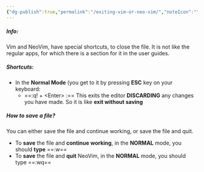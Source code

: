 ```yaml
---
{"dg-publish":true,"permalink":"/exiting-vim-or-neo-vim/","noteIcon":""}
---
```


##### Info:
Vim and NeoVim, have special shortcuts, to close the file. It is not like the regular apps, for which there is a section for it in the user guides.

##### Shortcuts:
- In the **Normal Mode** (you get to it by pressing **ESC** key on your keyboard:
	- ==:q! + \<Enter> :== This exits the editor **DISCARDING** any changes you have made. So it is like **exit without saving**

##### How to save a file?
You can either save the file and continue working, or save the file and quit.
- To **save** the file and **continue working**, in the **NORMAL** mode, you should **type** ==:w==
- To **save** the file and **quit** NeoVim, in the **NORMAL** mode, you should type ==:wq== 